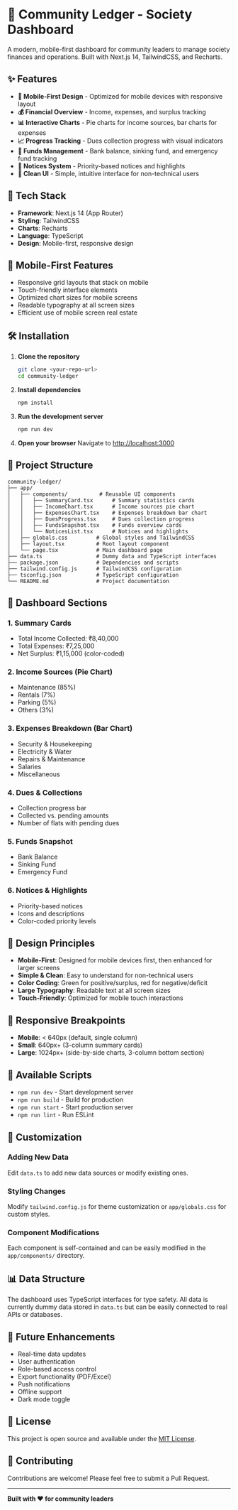 # 🏡 Community Ledger - Society Dashboard

A modern, mobile-first dashboard for community leaders to manage society finances and operations. Built with Next.js 14, TailwindCSS, and Recharts.

## ✨ Features

- **📱 Mobile-First Design** - Optimized for mobile devices with responsive layout
- **💰 Financial Overview** - Income, expenses, and surplus tracking
- **📊 Interactive Charts** - Pie charts for income sources, bar charts for expenses
- **📈 Progress Tracking** - Dues collection progress with visual indicators
- **🏦 Funds Management** - Bank balance, sinking fund, and emergency fund tracking
- **📢 Notices System** - Priority-based notices and highlights
- **🎨 Clean UI** - Simple, intuitive interface for non-technical users

## 🚀 Tech Stack

- **Framework**: Next.js 14 (App Router)
- **Styling**: TailwindCSS
- **Charts**: Recharts
- **Language**: TypeScript
- **Design**: Mobile-first, responsive design

## 📱 Mobile-First Features

- Responsive grid layouts that stack on mobile
- Touch-friendly interface elements
- Optimized chart sizes for mobile screens
- Readable typography at all screen sizes
- Efficient use of mobile screen real estate

## 🛠️ Installation

1. **Clone the repository**
   ```bash
   git clone <your-repo-url>
   cd community-ledger
   ```

2. **Install dependencies**
   ```bash
   npm install
   ```

3. **Run the development server**
   ```bash
   npm run dev
   ```

4. **Open your browser**
   Navigate to [http://localhost:3000](http://localhost:3000)

## 📁 Project Structure

```
community-ledger/
├── app/
│   ├── components/          # Reusable UI components
│   │   ├── SummaryCard.tsx      # Summary statistics cards
│   │   ├── IncomeChart.tsx      # Income sources pie chart
│   │   ├── ExpensesChart.tsx    # Expenses breakdown bar chart
│   │   ├── DuesProgress.tsx     # Dues collection progress
│   │   ├── FundsSnapshot.tsx    # Funds overview cards
│   │   └── NoticesList.tsx      # Notices and highlights
│   ├── globals.css         # Global styles and TailwindCSS
│   ├── layout.tsx          # Root layout component
│   └── page.tsx            # Main dashboard page
├── data.ts                 # Dummy data and TypeScript interfaces
├── package.json            # Dependencies and scripts
├── tailwind.config.js      # TailwindCSS configuration
├── tsconfig.json           # TypeScript configuration
└── README.md               # Project documentation
```

## 🎯 Dashboard Sections

### 1. Summary Cards
- Total Income Collected: ₹8,40,000
- Total Expenses: ₹7,25,000
- Net Surplus: ₹1,15,000 (color-coded)

### 2. Income Sources (Pie Chart)
- Maintenance (85%)
- Rentals (7%)
- Parking (5%)
- Others (3%)

### 3. Expenses Breakdown (Bar Chart)
- Security & Housekeeping
- Electricity & Water
- Repairs & Maintenance
- Salaries
- Miscellaneous

### 4. Dues & Collections
- Collection progress bar
- Collected vs. pending amounts
- Number of flats with pending dues

### 5. Funds Snapshot
- Bank Balance
- Sinking Fund
- Emergency Fund

### 6. Notices & Highlights
- Priority-based notices
- Icons and descriptions
- Color-coded priority levels

## 🎨 Design Principles

- **Mobile-First**: Designed for mobile devices first, then enhanced for larger screens
- **Simple & Clean**: Easy to understand for non-technical users
- **Color Coding**: Green for positive/surplus, red for negative/deficit
- **Large Typography**: Readable text at all screen sizes
- **Touch-Friendly**: Optimized for mobile touch interactions

## 📱 Responsive Breakpoints

- **Mobile**: < 640px (default, single column)
- **Small**: 640px+ (3-column summary cards)
- **Large**: 1024px+ (side-by-side charts, 3-column bottom section)

## 🚀 Available Scripts

- `npm run dev` - Start development server
- `npm run build` - Build for production
- `npm run start` - Start production server
- `npm run lint` - Run ESLint

## 🔧 Customization

### Adding New Data
Edit `data.ts` to add new data sources or modify existing ones.

### Styling Changes
Modify `tailwind.config.js` for theme customization or `app/globals.css` for custom styles.

### Component Modifications
Each component is self-contained and can be easily modified in the `app/components/` directory.

## 📊 Data Structure

The dashboard uses TypeScript interfaces for type safety. All data is currently dummy data stored in `data.ts` but can be easily connected to real APIs or databases.

## 🌟 Future Enhancements

- Real-time data updates
- User authentication
- Role-based access control
- Export functionality (PDF/Excel)
- Push notifications
- Offline support
- Dark mode toggle

## 📄 License

This project is open source and available under the [MIT License](LICENSE).

## 🤝 Contributing

Contributions are welcome! Please feel free to submit a Pull Request.

---

**Built with ❤️ for community leaders**
